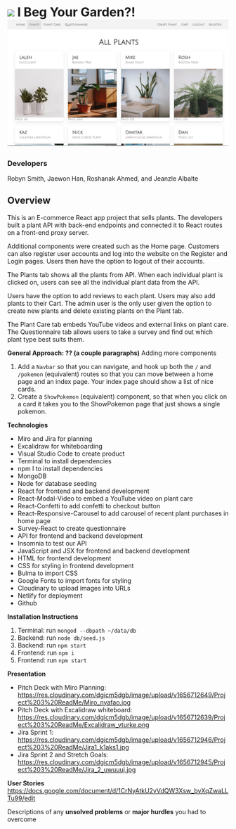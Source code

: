 # ![](https://ga-dash.s3.amazonaws.com/production/assets/logo-9f88ae6c9c3871690e33280fcf557f33.png) I Beg Your Garden?! ![](src/images/ReadMe.jpeg)
### Developers
Robyn Smith, Jaewon Han, Roshanak Ahmed, and Jeanzle Albalte

## Overview
This is an E-commerce React app project that sells plants. The developers built a plant API with back-end endpoints and connected it to React routes on a front-end proxy server. 

Additional components were created such as the Home page. Customers can also register user accounts and log into the website on the Register and Login pages. Users then have the option to logout of their accounts.

The Plants tab shows all the plants from API. When each individual plant is clicked on, users can see all the individual plant data from the API.

Users have the option to add reviews to each plant. Users may also add plants to their Cart. The admin user is the only user given the option to create new plants and delete existing plants on the Plant tab.

The Plant Care tab embeds YouTube videos and external links on plant care. The Questionnaire tab allows users to take a survey and find out which plant type best suits them.

 **General Approach: ?? (a couple paragraphs)**
Adding more components
1. Add a `Navbar` so that you can navigate, and hook up both the `/` and `/pokemon` (equivalent) routes so that you can move between a home page and an index page. Your index page should show a list of nice cards.
2. Create a `ShowPokemon` (equivalent) component, so that when you click on a card it takes you to the ShowPokemon page that just shows a single pokemon. 

**Technologies**
- Miro and Jira for planning
- Excalidraw for whiteboarding
- Visual Studio Code to create product
- Terminal to install dependencies
- npm I to install dependencies
- MongoDB
- Node for database seeding
- React for frontend and backend development
- React-Modal-Video to embed a YouTube video on plant care
- React-Confetti to add confetti to checkout button
- React-Responsive-Carousel to add carousel of recent plant purchases  in home page
- Survey-React to create questionnaire
- API for frontend and backend development
- Insomnia to test our API
- JavaScript and JSX for frontend and backend development
- HTML for frontend development
- CSS for styling in frontend development
-  Bulma to import CSS
- Google Fonts to import fonts for styling
- Cloudinary to upload images into URLs
- Netlify for deployment
- Github


**Installation Instructions**
  1. Terminal: run `mongod --dbpath ~/data/db`
  2. Backend: run `node db/seed.js`
  3. Backend: run `npm start`
  4. Frontend: run `npm i`
  5. Frontend: run `npm start`


 **Presentation** 
  - Pitch Deck with Miro Planning:
      https://res.cloudinary.com/dgicm5dgb/image/upload/v1656712649/Project%203%20ReadMe/Miro_nyafao.jpg 
  - Pitch Deck with Excalidraw whiteboard:
      https://res.cloudinary.com/dgicm5dgb/image/upload/v1656712639/Project%203%20ReadMe/Excalidraw_vturke.png  
- Jira Sprint 1:
      https://res.cloudinary.com/dgicm5dgb/image/upload/v1656712946/Project%203%20ReadMe/Jira1_k1aks1.jpg
- Jira Sprint 2 and Stretch Goals:
      https://res.cloudinary.com/dgicm5dgb/image/upload/v1656712945/Project%203%20ReadMe/Jira_2_uwuuuj.jpg 

**User Stories** 
      https://docs.google.com/document/d/1CrNyAtkU2yVdQW3Xsw_byXqZwaLLTu99/edit 


 Descriptions of any **unsolved problems** or **major hurdles** you had to overcome


